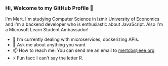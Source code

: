 ### Hi, Welcome to my GitHub Profile 👋

I'm Mert. I'm studying Computer Science in Izmir University of Economics and I'm a backend developer who is enthusiastic about JavaScript. Also I'm a Microsoft Learn Student Ambassador! 

- 🌱 I’m currently dealing with microservices, dockerizing APIs.
- 💬 Ask me about anything you want
- 📫 How to reach me: You can send me an email to [mertcb@ieee.org](mailto://mertcb@ieee.org)
- ⚡ Fun fact: I can't say the letter R.

